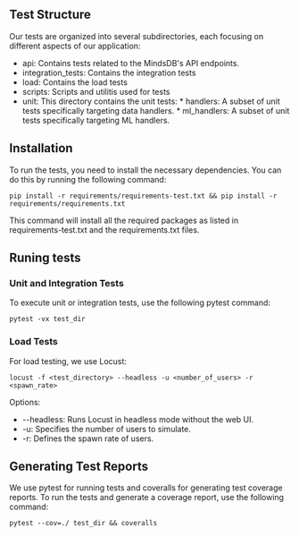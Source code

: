 ## Test Structure

Our tests are organized into several subdirectories, each focusing on different aspects of our application:

* api: Contains tests related to the MindsDB's API endpoints.
* integration_tests: Contains the integration tests
* load: Contains the load tests
* scripts: Scripts and utilitis used for tests
* unit: This directory contains the unit tests:
        * handlers: A subset of unit tests specifically targeting data handlers.
        * ml_handlers: A subset of unit tests specifically targeting ML handlers.

## Installation

To run the tests, you need to install the necessary dependencies. You can do this by running the following command:

```
pip install -r requirements/requirements-test.txt && pip install -r  requirements/requirements.txt
```

This command will install all the required packages as listed in requirements-test.txt and the requirements.txt files.

## Runing tests

### Unit and Integration Tests

To execute unit or integration tests, use the following pytest command:

```
pytest -vx test_dir
```

### Load Tests

For load testing, we use Locust:
```
locust -f <test_directory> --headless -u <number_of_users> -r <spawn_rate>
```
Options:

 *   --headless: Runs Locust in headless mode without the web UI.
 *   -u: Specifies the number of users to simulate.
 *   -r: Defines the spawn rate of users.

## Generating Test Reports

We use pytest for running tests and coveralls for generating test coverage reports. To run the tests and generate a coverage report, use the following command:

```
pytest --cov=./ test_dir && coveralls
```

